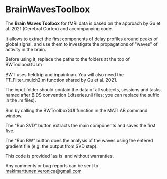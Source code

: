 # BrainWavesToolbox

The **Brain Waves Toolbox** for fMRI data is based on the approach by Gu et al. 2021 (Cerebral Cortex) and accompanying code.


It allows to extract the first components of delay profiles around peaks of global signal, and use them to investigate the propagations of "waves" of activity in the brain.


Before using it, replace the paths to the folders at the top of BWToolboxGUI.m

BWT uses fieldtrip and inpaintnan.
You will also need the FT_Filter_mulch2.m function shared by Gu et al. 2021.


The input folder should contain the data of all subjects, sessions and tasks, named after BIDS convention (.dtseries.nii files; you can replace the suffix in the .m files).

Run by calling the BWToolboxGUI function in the MATLAB command window.

The "Run SVD" button extracts the main components and saves the first five.

The "Run BW" button does the analysis of the waves using the entered gradient file (e.g. the output from SVD step).

This code is provided 'as is' and without warranties.

Any comments or bug reports can be sent to makimarttunen.veronica@gmail.com
